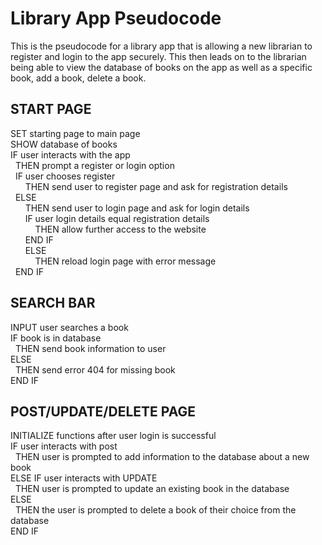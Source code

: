 # Library App Pseudocode  

This is the pseudocode for a library app that is allowing a new librarian to register and login to the app securely. This then leads on to the librarian being able to view the database of books on the app as well as a specific book, add a book, delete a book.

## START PAGE 
SET starting page to main page  
SHOW database of books  
IF user interacts with the app   
&nbsp; THEN prompt a register or login option  
&nbsp; IF user chooses register  
&nbsp; &nbsp; &nbsp; THEN send user to register page and ask for registration details  
&nbsp; ELSE   
&nbsp; &nbsp; &nbsp; THEN send user to login page and ask for login details  
&nbsp; &nbsp; &nbsp; IF user login details equal registration details  
&nbsp; &nbsp; &nbsp; &nbsp; &nbsp; THEN allow further access to the website   
&nbsp; &nbsp; &nbsp; END IF   
&nbsp; &nbsp; &nbsp; ELSE  
&nbsp; &nbsp; &nbsp; &nbsp; &nbsp; THEN reload login page with error message  
&nbsp; END IF  

## SEARCH BAR  
INPUT user searches a book  
IF book is in database  
&nbsp; THEN send book information to user  
ELSE   
&nbsp; THEN send error 404 for missing book  
END IF 

## POST/UPDATE/DELETE PAGE  
INITIALIZE functions after user login is successful  
IF user interacts with post  
&nbsp; THEN user is prompted to add information to the database about a new book  
ELSE IF user interacts with UPDATE  
&nbsp; THEN user is prompted to update an existing book in the database  
ELSE   
&nbsp; THEN the user is prompted to delete a book of their choice from the database  
END IF  
 